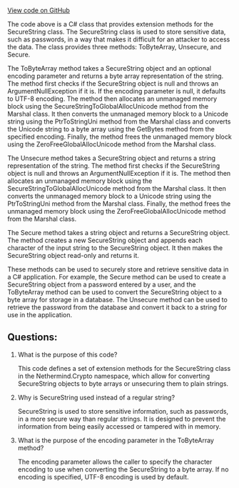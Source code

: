 [View code on GitHub](https://github.com/nethermindeth/nethermind/Nethermind.Crypto/SecureStringExtensions.cs)

The code above is a C# class that provides extension methods for the SecureString class. The SecureString class is used to store sensitive data, such as passwords, in a way that makes it difficult for an attacker to access the data. The class provides three methods: ToByteArray, Unsecure, and Secure.

The ToByteArray method takes a SecureString object and an optional encoding parameter and returns a byte array representation of the string. The method first checks if the SecureString object is null and throws an ArgumentNullException if it is. If the encoding parameter is null, it defaults to UTF-8 encoding. The method then allocates an unmanaged memory block using the SecureStringToGlobalAllocUnicode method from the Marshal class. It then converts the unmanaged memory block to a Unicode string using the PtrToStringUni method from the Marshal class and converts the Unicode string to a byte array using the GetBytes method from the specified encoding. Finally, the method frees the unmanaged memory block using the ZeroFreeGlobalAllocUnicode method from the Marshal class.

The Unsecure method takes a SecureString object and returns a string representation of the string. The method first checks if the SecureString object is null and throws an ArgumentNullException if it is. The method then allocates an unmanaged memory block using the SecureStringToGlobalAllocUnicode method from the Marshal class. It then converts the unmanaged memory block to a Unicode string using the PtrToStringUni method from the Marshal class. Finally, the method frees the unmanaged memory block using the ZeroFreeGlobalAllocUnicode method from the Marshal class.

The Secure method takes a string object and returns a SecureString object. The method creates a new SecureString object and appends each character of the input string to the SecureString object. It then makes the SecureString object read-only and returns it.

These methods can be used to securely store and retrieve sensitive data in a C# application. For example, the Secure method can be used to create a SecureString object from a password entered by a user, and the ToByteArray method can be used to convert the SecureString object to a byte array for storage in a database. The Unsecure method can be used to retrieve the password from the database and convert it back to a string for use in the application.
## Questions: 
 1. What is the purpose of this code?
    
    This code defines a set of extension methods for the SecureString class in the Nethermind.Crypto namespace, which allow for converting SecureString objects to byte arrays or unsecuring them to plain strings.

2. Why is SecureString used instead of a regular string?
    
    SecureString is used to store sensitive information, such as passwords, in a more secure way than regular strings. It is designed to prevent the information from being easily accessed or tampered with in memory.

3. What is the purpose of the encoding parameter in the ToByteArray method?
    
    The encoding parameter allows the caller to specify the character encoding to use when converting the SecureString to a byte array. If no encoding is specified, UTF-8 encoding is used by default.